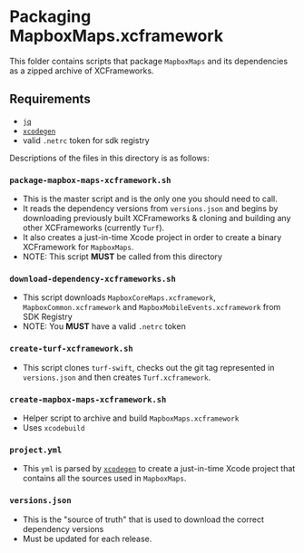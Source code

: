 # Packaging MapboxMaps.xcframework

This folder contains scripts that package `MapboxMaps` and its dependencies as a
zipped archive of XCFrameworks.

## Requirements

- [`jq`](https://stedolan.github.io/jq/)
- [`xcodegen`](https://github.com/yonaskolb/XcodeGen)
- valid `.netrc` token for sdk registry

Descriptions of the files in this directory is as follows:

### `package-mapbox-maps-xcframework.sh`

- This is the master script and is the only one you should need to call.
- It reads the dependency versions from `versions.json` and begins by
  downloading previously built XCFrameworks & cloning and building any other
  XCFrameworks (currently `Turf`).
- It also creates a just-in-time Xcode project in order to create a binary
  XCFramework for `MapboxMaps`.
- NOTE: This script **MUST** be called from this directory

### `download-dependency-xcframeworks.sh`

- This script downloads `MapboxCoreMaps.xcframework`, `MapboxCommon.xcframework`
  and `MapboxMobileEvents.xcframework` from SDK Registry
- NOTE: You **MUST** have a valid `.netrc` token

### `create-turf-xcframework.sh`

- This script clones `turf-swift`, checks out the git tag represented in
  `versions.json` and then creates `Turf.xcframework`.

### `create-mapbox-maps-xcframework.sh`

- Helper script to archive and build `MapboxMaps.xcframework`
- Uses `xcodebuild`

### `project.yml`

- This `yml` is parsed by [`xcodegen`](https://github.com/yonaskolb/XcodeGen) to
  create a just-in-time Xcode project that contains all the sources used in
  `MapboxMaps`.

### `versions.json`

- This is the "source of truth" that is used to download the correct dependency
  versions
- Must be updated for each release.
